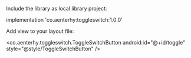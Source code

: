 Include the library as local library project:

implementation 'co.aenterhy:toggleswitch:1.0.0'


Add view to your layout file:

<!-- ... -->

<co.aenterhy.toggleswitch.ToggleSwitchButton
    android:id="@+id/toggle"
    style="@style/ToggleSwitchButton" />

<!-- ... -->
